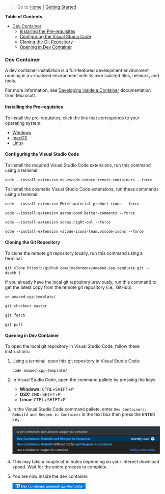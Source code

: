 > Go to [Home](../../../README.md) | [Getting Started](../README.md)

**Table of Contents**

- [Dev Container](#dev-container)
  - [Installing the Pre-requisites](#installing-the-pre-requisites)
  - [Configuring the Visual Studio Code](#configuring-the-visual-studio-code)
  - [Cloning the Git Repository](#cloning-the-git-repository)
  - [Opening in Dev Container](#opening-in-dev-container)

### Dev Container

A dev container installation is a full-featured development environment running in a virtualized environment with its own isolated files, network, and tools.

For more information, see [Developing inside a Container](https://code.visualstudio.com/docs/devcontainers/containers) documentation from Microsoft.

#### Installing the Pre-requisites

To install the pre-requisites, click the link that corresponds to your operating system:

  - [Windows](windows.md)
  - [macOS](osx.md)
  - [Linux](linux.md)

#### Configuring the Visual Studio Code

To install the required Visual Studio Code extensions, run this command using a terminal:

```
code --install-extension ms-vscode-remote.remote-containers --force
```

To install the cosmetic Visual Studio Code extensions, run these commands using a terminal:

```
code --install-extension PKief.material-product-icons --force
```

```
code --install-extension aaron-bond.better-comments --force
```

```
code --install-extension sdras.night-owl --force
```

```
code --install-extension vscode-icons-team.vscode-icons --force
```

#### Cloning the Git Repository

To clone the remote git repository locally, run this command using a terminal:

```
git clone https://github.com/jmadoremos/amaoed-cpp-template.git --depth 1
```

If you already have the local git repository previously, run this command to get the latest copy from the remote git repository (i.e., GitHub).

```
cd amaoed-cpp-template/
```

```
git checkout master
```

```
git fetch
```

```
git pull
```

#### Opening in Dev Container

To open the local git repository in Visual Studio Code, follow these instructions:

1. Using a terminal, open this git repository in Visual Studio Code:

    ```
    code amaoed-cpp-template/
    ```

2. In Visual Studio Code, open the command pallete by pressing the keys:
     
   - **Windows:** <kbd>CTRL</kbd>+<kbd>SHIFT</kbd>+<kbd>P</kbd>
   - **OSX:** <kbd>CMD</kbd>+<kbd>SHIFT</kbd>+<kbd>P</kbd>
   - **Linux:** <kbd>CTRL</kbd>+<kbd>SHIFT</kbd>+<kbd>P</kbd>

3. In the Visual Studio Code command pallete, enter `Dev Containers: Rebuild and Reopen in Container` in the text box then press the <kbd>ENTER</kbd> key.

    ![Visual Studio Code command pallete showing the dev container command](images/vsc-command-devcontainer-rebuild.png)

4. This may take a couple of minutes depending on your internet download speed. Wait for the entire process to complete.

5. You are now inside the dev container.

    ![Visual Studio Code command pallete showing the dev container command](images/vsc-devcontainer-tag.png)
